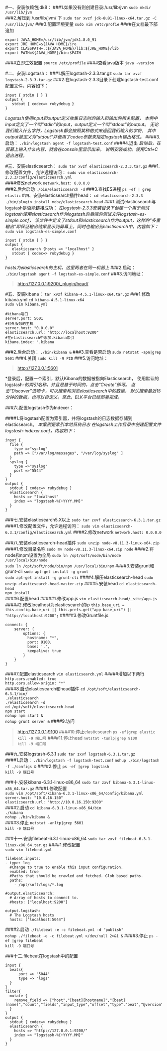 #一、安装依赖包jdk8：
###1.如果没有则创建目录:/usr/lib/jvm
`sudo mkdir /usr/lib/jvm`  
###2.解压到 /usr/lib/jvm/ 下
`sudo tar xvzf jdk-8u91-linux-x64.tar.gz -C /usr/lib/jvm/`
###3.配置环境变量
`sudo vim /etc/profie`
####在文档最下部追加
```
export JAVA_HOME=/usr/lib/jvm/jdk1.8.0_91
export JRE_HOME=${JAVA_HOME}/jre
export CLASSPATH=.:${JAVA_HOME}/lib:${JRE_HOME}/lib
export PATH=${JAVA_HOME}/bin:$PATH
```
####立即生效配置
`source /etc/profile`
####查看java版本
`java -version`

#二、安装Logstash：
###1.解压logstash-2.3.3.tar.gz
`sudo tar xvzf logstash-2.3.3.tar.gz`
###2.在logstash-2.3.3目录下创建logstash-test.conf配置文件，内容如下：
```
input { stdin { } }
output {
   stdout { codec=> rubydebug }
}
```  
*Logstash使用input和output定义收集日志时的输入和输出的相关配置，
本例中input定义了一个叫"stdin"的input，output定义一个叫"stdout"的output。
无论我们输入什么字符，Logstash都会按照某种格式来返回我们输入的字符，
其中output被定义为"stdout"并使用了codec参数来指定logstash输出格式。*
####3.启动：
`./bin/logstash agent -f logstash-test.conf`
####4.退出
*启动后，在屏幕上输入什么内容，就会在console里显示出来。
说明安装成功。使用Ctrl+C退出进程。*

#三、安装elasticsearch：
`sudo tar xvzf elasticsearch-2.3.3.tar.gz`
###1.修改配置文件，允许远程访问：
`sudo vim elasticsearch-2.3.3/config/elasticsearch.yml`  
####修改network
`network.host: 0.0.0.0`   
###2.后台启动
`./bin/elasticsearch -d`
###3.查找ES进程
`ps -ef | grep elastic`
#四、安装elasticsearch插件head：
`cd elasticsearch-2.3.3`  
`./bin/plugin install mobz/elasticsearch-head`
###1.测试elasticsearch与logstash是否能链接成功：
*在logstash-2.3.3安装目录下创建一个用于测试logstash使用elasticsearch作为logstash的后端的测试文件logstash-es-simple.conf，
 该文件中定义了stdout和elasticsearch作为output，这样的“多重输出”即保证输出结果显示到屏幕上，同时也输出到elastisearch中，内容如下：*
`sudo vim logstash-es-simple.conf`
```
input { stdin { } }
output {
   elasticsearch {hosts => "localhost" }
   stdout { codec=> rubydebug }
}
```  
*hosts为elasticsearch的主机，这里两者在同一机器上*
###2.启动：
`./bin/logstash agent -f logstash-es-simple.conf`
###3.访问地址：
>http://127.0.0.1:9200/_plugin/head/

#五、安装kibana：
`tar xvzf kibana-4.5.1-linux-x64.tar.gz`
###1.修改kibana.yml
`cd kibana-4.5.1-linux-x64`  
`sudo vim kibana.yml`  
```
#kibana端口
server.port: 5601 
#对外服务的主机
server.host: "0.0.0.0"  
elasticsearch.url: "http://localhost:9200"
#在elasticsearch中添加.kibana索引
kibana.index: ".kibana  
```
###2.后台启动：
`./bin/kibana &`
###3.查看是否启动
`sudo netstat -apn|grep 5601` 
###4.关闭 
`sudo kill -9 PID`
###5.访问地址：
>http://127.0.0.1:5601  

*登录后，配置一个索引，默认Kibana的数据被指向Elasticsearch，
使用默认的logstash-*的索引名称，并且是基于时间的，点击“Create”即可。
点击“Discover”选项卡，可以搜索和浏览elasticsearch中的数据，
默认搜索最近15分钟的数据，也可以自定义。至此，ELK平台已经部署完成。*

###六.配置logstash作为Indexer：

####1.将logstash配置为索引器，并将logstash的日志数据存储到elasticsearch。
*本案例是索引本地系统日志*
*在logstash工作目录中创建配置文件logstash-indexer.conf，内容如下：*
```
input {
  file {
    type =>"syslog"
    path => ["/var/log/messages", "/var/log/syslog" ]
  }
  syslog {
    type =>"syslog"
    port =>"5544"
  }
}
output {
  stdout { codec=> rubydebug }
  elasticsearch {
    hosts => "localhost" 
    index => "logstash-%{+YYYY.MM}"
  }
}
```
###七.安装elasticsearch5.X以上
`sudo tar zxvf elasticsearch-6.3.1.tar.gz`
####1.修改配置文件，允许远程访问： 
`sudo vim elasticsearch-6.3.1/config/elasticsearch.yml` 
####2.修改network 
`network.host: 0.0.0.0` 

###八.安装elasticsearch-head插件
`sudo unzip node-v8.11.3-linux-x64.zip`
####1.修改目录名称
`sudo mv node-v8.11.3-linux-x64.zip node`
####2.将node和npm设置为全局
`sudo ln /opt/soft/node/bin/node /usr/local/bin/node`  
`sudo ln /opt/soft/node/bin/npm /usr/local/bin/npm`
####3.安装grunt和grunt-cli
`sudo apt-get install -g grunt`   
`sudo apt-get install -g grunt-cli`
####4.解压elasticsearch-head
`sudo unzip elasticsearch-head-master.zip`
####5.安装head
`cd elasticsearch-head`  
`npm install`  
####6.配置head
#####1.修改app.js
`vim elasticsearch-head/_site/app.js`  
#####2.修改localhost为elasticsearch的ip
`this.base_uri = this.config.base_uri || this.prefs.get("app-base_uri") || "http://localhost:9200";`
#####3.修改Gruntfile.js
```
connect: {
    server: {
        options: {
          hostname: "*",                                         
          port: 9100,
          base: '.',
          keepalive: true
        }   
    }   
}
```
####7.配置elasticsearch
`vim elasticsearch.yml`
#####增加以下两行
`http.cors.enabled: true`  
`http.cors.allow-origin: "*"`  
####8.启动elasticsearch和head插件
`cd /opt/soft/elasticsearch-6.3.1/bin/`  
`./elasticsearch`  
`./elasticsearch -d`  
`cd /opt/soft/elasticsearch-head`  
`npm start`  
`nohup npm start &`  
`nohup grunt server &`
####9.访问
>http://127.0.0.1:9100
####10.停止elasticsearch
`ps -ef|grep elastic`  
`kill -9 端口号`
####11.停止head
`netstat -tunlp|grep 9100`  
`kill -9 端口号`

###九.安装logstash-6.3.1
`sudo tar zxvf logstash-6.3.1.tar.gz`  
####1.启动：
`./bin/logstash -f logstash-test.conf`
`nohup ./bin/logstash -f ./configs &`
####2.停止
`ps -ef |grep logstash`  
`kill -9 端口号`


###十.安装kibana-6.3.1-linux-x86_64
`sudo tar zxvf kibana-6.3.1-linux-x86_64.tar.gz`
####1.修改配置  
`sudo vim /opt/soft/kibana-6.3.1-linux-x86_64/config/kibana.yml`
`server.host: "10.0.16.150"`  
`elasticsearch.url: "http://10.0.16.150:9200"`  
####2.启动
`cd kibana-6.3.1-linux-x86_64/bin`  
`./kibana`  
`nohup ./bin/kibana &`  
####3.停止
`netstat -anltp|grep 5601`  
`kill -9 端口号`

###十一.安装filebeat-6.3.1-linux-x86_64
`sudo tar zxvf filebeat-6.3.1-linux-x86_64.tar.gz`
####1.修改配置  
`sudo vim filebeat.yml`
```
filebeat.inputs:
- type: log
  #Change to true to enable this input configuration.
  enabled: true
  #Paths that should be crawled and fetched. Glob based paths.
  paths:
    - /opt/soft/logs/*.log
    
#output.elasticsearch:
  # Array of hosts to connect to.
  #hosts: ["localhost:9200"]
    
output.logstash:
  # The Logstash hosts
  hosts: ["localhost:5044"]
```
####2.启动
`./filebeat -e -c filebeat.yml -d "publish"`  
`nohup ./filebeat -e -c filebeat.yml >/dev/null 2>&1 &`
####3.停止
`ps -ef |grep filebeat`  
`kill -9 端口号`

###十二.filebeat在logstash中的配置
```
input {
  beats{
      port => "5044"
      type => "logs"
  }
}
filter{
  mutate {
    remove_field => ["host","[beat][hostname]","[beat][name]","count","fields","input_type","offset","type","beat","@version"]
  }
}
output {
  stdout { codec=> rubydebug }
  elasticsearch {
    hosts => "http://127.0.0.1:9200/"
    index => "logstash-%{+YYYY.MM}"
  }
}
```
